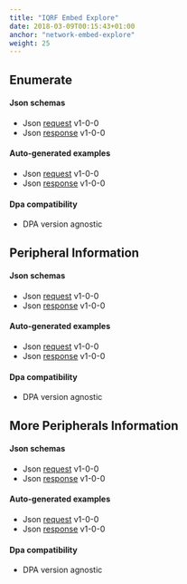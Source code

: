 ```yaml
---
title: "IQRF Embed Explore"
date: 2018-03-09T00:15:43+01:00
anchor: "network-embed-explore"
weight: 25
---
```

## Enumerate
#### Json schemas

- Json [request](https://apidocs.iqrfsdk.org/iqrf-gateway-daemon/json/#iqrf/iqrfEmbedExplore_Enumerate-request-1-0-0.json) v1-0-0
- Json [response](https://apidocs.iqrfsdk.org/iqrf-gateway-daemon/json/#iqrf/iqrfEmbedExplore_Enumerate-response-1-0-0.json) v1-0-0

#### Auto-generated examples

- Json [request](https://apidocs.iqrfsdk.org/iqrf-gateway-daemon/json/iqrf/agen-examples/iqrfEmbedExplore_Enumerate-request-1-0-0-example.json) v1-0-0
- Json [response](https://apidocs.iqrfsdk.org/iqrf-gateway-daemon/json/iqrf/agen-examples/iqrfEmbedExplore_Enumerate-response-1-0-0-example.json) v1-0-0

#### Dpa compatibility

- DPA version agnostic

## Peripheral Information
#### Json schemas

- Json [request](https://apidocs.iqrfsdk.org/iqrf-gateway-daemon/json/#iqrf/iqrfEmbedExplore_PeripheralInformation-request-1-0-0.json) v1-0-0
- Json [response](https://apidocs.iqrfsdk.org/iqrf-gateway-daemon/json/#iqrf/iqrfEmbedExplore_PeripheralInformation-response-1-0-0.json) v1-0-0

#### Auto-generated examples

- Json [request](https://apidocs.iqrfsdk.org/iqrf-gateway-daemon/json/iqrf/agen-examples/iqrfEmbedExplore_PeripheralInformation-request-1-0-0-example.json) v1-0-0
- Json [response](https://apidocs.iqrfsdk.org/iqrf-gateway-daemon/json/iqrf/agen-examples/iqrfEmbedExplore_PeripheralInformation-response-1-0-0-example.json) v1-0-0

#### Dpa compatibility

- DPA version agnostic

## More Peripherals Information
#### Json schemas

- Json [request](https://apidocs.iqrfsdk.org/iqrf-gateway-daemon/json/#iqrf/iqrfEmbedExplore_MorePeripheralsInformation-request-1-0-0.json) v1-0-0
- Json [response](https://apidocs.iqrfsdk.org/iqrf-gateway-daemon/json/#iqrf/iqrfEmbedExplore_MorePeripheralsInformation-response-1-0-0.json) v1-0-0

#### Auto-generated examples

- Json [request](https://apidocs.iqrfsdk.org/iqrf-gateway-daemon/json/iqrf/agen-examples/iqrfEmbedExplore_MorePeripheralsInformation-request-1-0-0-example.json) v1-0-0
- Json [response](https://apidocs.iqrfsdk.org/iqrf-gateway-daemon/json/iqrf/agen-examples/iqrfEmbedExplore_MorePeripheralsInformation-response-1-0-0-example.json) v1-0-0

#### Dpa compatibility

- DPA version agnostic
